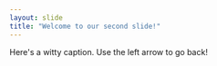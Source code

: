```yaml
---
layout: slide
title: "Welcome to our second slide!"
---
```

Here's a witty caption.
Use the left arrow to go back!
